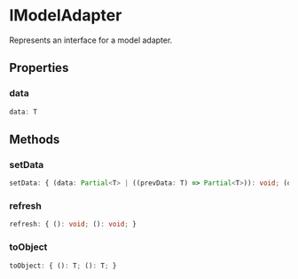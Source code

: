 # IModelAdapter

Represents an interface for a model adapter.

## Properties

### data

```ts
data: T
```

## Methods

### setData

```ts
setData: { (data: Partial<T> | ((prevData: T) => Partial<T>)): void; (data: Partial<T> | ((prevData: T) => Partial<T>)): void; }
```

### refresh

```ts
refresh: { (): void; (): void; }
```

### toObject

```ts
toObject: { (): T; (): T; }
```
